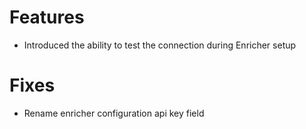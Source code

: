 # Features
- Introduced the ability to test the connection during Enricher setup

# Fixes
- Rename enricher configuration api key field
